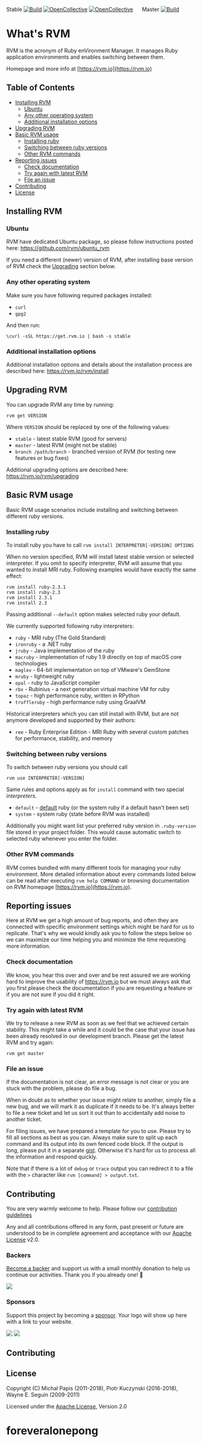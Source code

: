 Stable
[![Build](https://travis-ci.org/rvm/rvm.svg?branch=stable)](https://travis-ci.org/rvm/rvm/branches)
[![OpenCollective](https://opencollective.com/rvm/backers/badge.svg)](#backers)
[![OpenCollective](https://opencollective.com/rvm/sponsors/badge.svg)](#sponsors)
&nbsp;&nbsp;&nbsp;&nbsp;
Master
[![Build](https://travis-ci.org/rvm/rvm.svg?branch=master)](https://travis-ci.org/rvm/rvm/branches)

# What's RVM

RVM is the acronym of Ruby enVironment Manager. It manages Ruby application environments and enables switching between them.

Homepage and more info at [https://rvm.io](https://rvm.io)

## Table of Contents

- [Installing RVM](#installing-rvm)
  - [Ubuntu](#ubuntu)
  - [Any other operating system](#any-other-operating-system)
  - [Additional installation options](#additional-installation-options)
- [Upgrading RVM](#upgrading-rvm)
- [Basic RVM usage](#basic-rvm-usage)
  - [Installing ruby](#installing-ruby)
  - [Switching between ruby versions](#switching-between-ruby-versions)
  - [Other RVM commands](#other-rvm-commands)
- [Reporting issues](#reporting-issues)
  - [Check documentation](#check-documentation)
  - [Try again with latest RVM](#try-again-with-latest-rvm)
  - [File an issue](#file-an-issue)
- [Contributing](#contributing)
- [License](#license)

## Installing RVM

### Ubuntu

RVM have dedicated Ubuntu package, so please follow instructions posted here: https://github.com/rvm/ubuntu_rvm
 
If you need a different (newer) version of RVM, after installing base version of RVM check the [Upgrading](#upgrading) section below. 

### Any other operating system

Make sure you have following required packages installed:

* `curl`
* `gpg2`

And then run:

`\curl -sSL https://get.rvm.io | bash -s stable`

### Additional installation options

Additional installation options and details about the installation process are described here: https://rvm.io/rvm/install

## Upgrading RVM

You can upgrade RVM any time by running:
 
`rvm get VERSION`

Where `VERSION` should be replaced by one of the following values:

* `stable`              - latest stable RVM (good for servers)
* `master`              - latest RVM (might not be stable)
* `branch /path/branch` - branched version of RVM (for testing new features or bug fixes)

Additional upgrading options are described here: https://rvm.io/rvm/upgrading

## Basic RVM usage

Basic RVM usage scenarios include installing and switching between different ruby versions.

### Installing ruby

To install ruby you have to call `rvm install INTERPRETER[-VERSION] OPTIONS` 

When no version specified, RVM will install latest stable version or selected interpreter. If you omit to specify interpreter, RVM will assume
that you wanted to install MRI ruby. Following examples would have exactly the same effect:    

```
rvm install ruby-2.3.1
rvm install ruby-2.3
rvm install 2.3.1
rvm install 2.3
```

Passing additional `--default` option makes selected ruby your default. 

We currently supported following ruby interpreters:

* `ruby`       - MRI ruby (The Gold Standard)
* `ironruby`   - a .NET ruby
* `jruby`      - Java implementation of the ruby
* `macruby`    - implementation of ruby 1.9 directly on top of macOS core technologies 
* `maglev`     - 64-bit implementation on top of VMware's GemStone
* `mruby`      - lightweight ruby
* `opal`       - ruby to JavaScript compiler
* `rbx`        - Rubinius - a next generation virtual machine VM for ruby
* `topaz`      - high performance ruby, written in RPython
* `truffleruby` - high performance ruby using GraalVM

Historical interpreters which you can still install with RVM, but are not anymore developed and supported by their authors:

* `ree`        - Ruby Enterprise Edition - MRI Ruby with several custom patches for performance, stability, and memory

### Switching between ruby versions

To switch between ruby versions you should call

`rvm use INTERPRETER[-VERSION]`

Same rules and options apply as for `install` command with two special _interpreters_. 

* `default`    - [default](https://rvm.io/rubies/default/) ruby (or the system ruby if a default hasn't been set)
* `system`     - system ruby (state before RVM was installed)

Additionally you might want list your preferred ruby version in `.ruby-version` file stored in your project folder. This would cause automatic switch to selected ruby whenever you enter the folder.  

### Other RVM commands

RVM comes bundled with many different tools for managing your ruby environment. More detailed information about every commands listed below can be read after executing `rvm help COMMAND` or browsing documentation on RVM homepage [https://rvm.io](https://rvm.io).

## Reporting issues

Here at RVM we get a high amount of bug reports, and often they are connected 
with specific environment settings which might be hard for us to replicate. 
That's why we would kindly ask you to follow the steps below so we can maximize 
our time helping you and minimize the time requesting more information.

### Check documentation

We know, you hear this over and over and be rest assured we are working hard to improve the
usability of https://rvm.io but we must always ask that you first please check the documentation
if you are requesting a feature or if you are not sure if you did it right.

### Try again with latest RVM

We try to release a new RVM as soon as we feel that we achieved certain stability. This might take
a while and it could be the case that your issue has been already resolved in our development branch.
Please get the latest RVM and try again:

`rvm get master`

### File an issue

If the documentation is not clear, an error message is not clear or you are stuck with the problem,
please do file a bug.

When in doubt as to whether your issue might relate to another, simply file a new bug, and
we will mark it as duplicate if it needs to be.  It's always better to file a new ticket and
let us sort it out than to accidentally add noise to another ticket.

For filing issues, we have prepared a template for you to use. Please try to fill all sections as best as you can.
Always make sure to split up each command and its output into its own fenced code block. 
If the output is long, please put it in a separate [gist](https://gist.github.com). 
Otherwise it's hard for us to process all the information and respond quickly.

Note that if there is a lot of `debug` or `trace` output you can redirect it to a file with the `>` 
character like `rvm [command] > output.txt`.

## Contributing

You are very warmly welcome to help. Please follow our [contribution guidelines](CONTRIBUTING.md) 

Any and all contributions offered in any form, past present or future are understood to be in complete agreement and acceptance with our [Apache License](LICENSE) v2.0.

### Backers

[Become a backer](https://opencollective.com/rvm#backer) and support us with a small monthly donation to help us continue our activities. Thank you if you already one! 🙏

<a href="https://opencollective.com/rvm#backers" target="_blank"><img src="https://opencollective.com/rvm/backers.svg?width=890"></a>

### Sponsors

Support this project by becoming a [sponsor](https://opencollective.com/rvm#sponsor). Your logo will show up here with a link to your website.

<a href="https://opencollective.com/rvm/sponsor/0/website" target="_blank"><img src="https://opencollective.com/rvm/sponsor/0/avatar.svg"></a>
<a href="https://opencollective.com/rvm/sponsor/1/website" target="_blank"><img src="https://opencollective.com/rvm/sponsor/1/avatar.svg"></a>

## Contributing

## License

Copyright (C) Michal Papis (2011-2018), Piotr Kuczynski (2016-2018), Wayne E. Seguin (2009-2011) 

Licensed under the [Apache License](LICENSE), Version 2.0
# foreveralonepong
